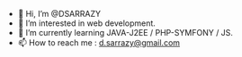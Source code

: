 - 👋 Hi, I’m @DSARRAZY
- 👀 I’m interested in web development.
- 🌱 I’m currently learning JAVA-J2EE / PHP-SYMFONY / JS.
- 📫 How to reach me : d.sarrazy@gmail.com


